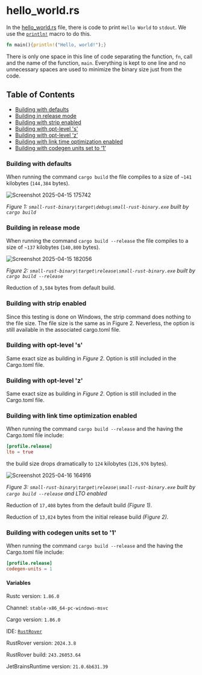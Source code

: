 # hello_world.rs
In the [hello_world.rs](https://github.com/Polycarbohydrate/small-rust-binary/blob/main/src/hello_world/hello_world.rs) file, there is code to print `Hello World` to `stdout`. We use the [`println!`](https://doc.rust-lang.org/std/macro.println.html) macro to do this.

```rust
fn main(){println!("Hello, world!");}
```

There is only one space in this line of code separating the function, `fn`, call and the name of the function, `main`. Everything is kept to one line and no unnecessary spaces are used to minimize the binary size just from the code.

## Table of Contents
- [Building with defaults](https://polycarbohydrate.github.io/small-rust-binary/src/hello_world/hello_world#building-with-defaults)
- [Building in release mode](https://polycarbohydrate.github.io/small-rust-binary/src/hello_world/hello_world#building-in-release-mode)
- [Building with strip enabled](https://polycarbohydrate.github.io/small-rust-binary/src/hello_world/hello_world#building-with-strip-enabled)
- [Building with opt-level 's'](https://polycarbohydrate.github.io/small-rust-binary/src/hello_world/hello_world#building-with-opt-level-s)
- [Building with opt-level ‘z’](https://polycarbohydrate.github.io/small-rust-binary/src/hello_world/hello_world#building-with-opt-level-z)
- [Building with link time optimization enabled](https://polycarbohydrate.github.io/small-rust-binary/src/hello_world/hello_world#building-with-link-time-optimization-enabled)
- [Building with codegen units set to ‘1’](https://polycarbohydrate.github.io/small-rust-binary/src/hello_world/hello_world#building-with-codegen-units-set-to-1)

### Building with defaults
When running the command `cargo build` the file compiles to a size of `~141` kilobytes (`144,384` bytes).

![Screenshot 2025-04-15 175742](https://github.com/user-attachments/assets/ba4fd767-0f0c-4784-be9a-ec3e41226e89)

*Figure 1: `small-rust-binary\target\debug\small-rust-binary.exe` built by `cargo build`*

### Building in release mode
When running the command `cargo build --release` the file compiles to a size of `~137` kilobytes (`140,800` bytes).

![Screenshot 2025-04-15 182056](https://github.com/user-attachments/assets/c67996ee-2d84-45af-933e-08292d839110)

*Figure 2: `small-rust-binary\target\release\small-rust-binary.exe` built by `cargo build --release`*

Reduction of `3,584` bytes from default build.

### Building with strip enabled
Since this testing is done on Windows, the strip command does nothing to the file size. The file size is the same as in Figure 2. Neverless, the option is still available in the associated cargo.toml file.

### Building with opt-level 's'
Same exact size as building in *Figure 2*. Option is still included in the Cargo.toml file.

### Building with opt-level 'z'
Same exact size as building in *Figure 2*. Option is still included in the Cargo.toml file.

### Building with link time optimization enabled
When running the command `cargo build --release` and the having the Cargo.toml file include:

```toml
[profile.release]
lto = true
```

the build size drops dramatically to `124` kilobytes (`126,976` bytes).

![Screenshot 2025-04-16 164916](https://github.com/user-attachments/assets/676e895b-5d31-46fc-94df-14496c138744)

*Figure 3: `small-rust-binary\target\release\small-rust-binary.exe` built by `cargo build --release` and LTO enabled*

Reduction of `17,408` bytes from the default build *(Figure 1)*.

Reduction of `13,824` bytes from the initial release build *(Figure 2)*.

### Building with codegen units set to '1'
When running the command `cargo build --release` and the having the Cargo.toml file include:

```toml
[profile.release]
codegen-units = 1
```

#### Variables
Rustc version: `1.86.0`

Channel: `stable-x86_64-pc-windows-msvc`

Cargo version: `1.86.0`

IDE: [`RustRover`](https://www.jetbrains.com/rust/)

RustRover version: `2024.3.8`

RustRover build: `243.26053.64`

JetBrainsRuntime version: `21.0.6b631.39`
